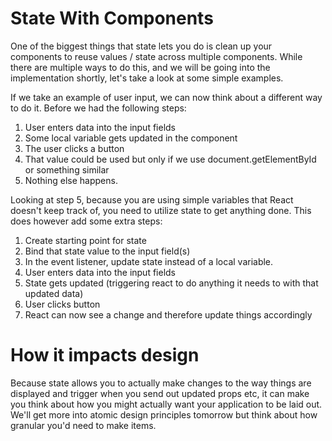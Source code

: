# State With Components

One of the biggest things that state lets you do is clean up your components to reuse values / state across multiple components. While there are multiple ways to do this, and we will be going into the implementation shortly, let's take a look at some simple examples.

If we take an example of user input, we can now think about a different way to do it. Before we had the following steps:

1. User enters data into the input fields
2. Some local variable gets updated in the component
3. The user clicks a button
4. That value could be used but only if we use document.getElementById or something similar
5. Nothing else happens.

Looking at step 5, because you are using simple variables that React doesn't keep track of, you need to utilize state to get anything done. This does however add some extra steps:

1. Create starting point for state
2. Bind that state value to the input field(s)
3. In the event listener, update state instead of a local variable.
4. User enters data into the input fields
5. State gets updated (triggering react to do anything it needs to with that updated data)
6. User clicks button
7. React can now see a change and therefore update things accordingly

# How it impacts design

Because state allows you to actually make changes to the way things are displayed and trigger when you send out updated props etc, it can make you think about how you might actually want your application to be laid out. We'll get more into atomic design principles tomorrow but think about how granular you'd need to make items.
